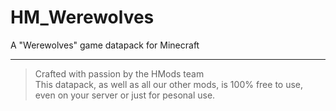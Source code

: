 # HM_Werewolves
A "Werewolves" game datapack for Minecraft

___

> Crafted with passion by the HMods team  
> This datapack, as well as all our other mods, is 100% free to use,  
> even on your server or just for pesonal use.  

